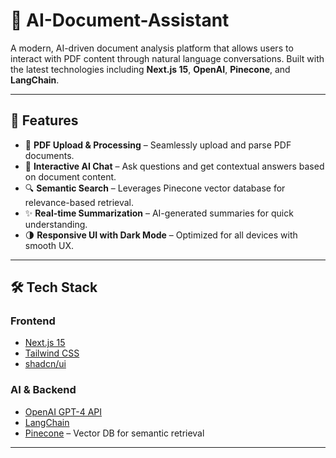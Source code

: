 

# 🧠 AI-Document-Assistant

A modern, AI-driven document analysis platform that allows users to interact with PDF content through natural language conversations. Built with the latest technologies including **Next.js 15**, **OpenAI**, **Pinecone**, and **LangChain**.

---

## 🚀 Features

- 📄 **PDF Upload & Processing** – Seamlessly upload and parse PDF documents.
- 💬 **Interactive AI Chat** – Ask questions and get contextual answers based on document content.
- 🔍 **Semantic Search** – Leverages Pinecone vector database for relevance-based retrieval.
- ✨ **Real-time Summarization** – AI-generated summaries for quick understanding.
- 🌗 **Responsive UI with Dark Mode** – Optimized for all devices with smooth UX.

---

## 🛠️ Tech Stack

### Frontend
- [Next.js 15](https://nextjs.org/)
- [Tailwind CSS](https://tailwindcss.com/)
- [shadcn/ui](https://ui.shadcn.com/)

### AI & Backend
- [OpenAI GPT-4 API](https://platform.openai.com/)
- [LangChain](https://www.langchain.com/)
- [Pinecone](https://www.pinecone.io/) – Vector DB for semantic retrieval

---


